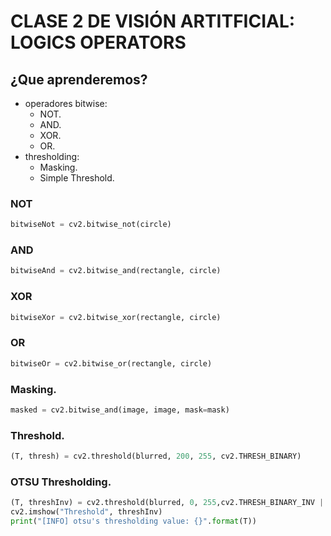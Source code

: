 # CLASE 2 DE VISIÓN ARTITFICIAL: LOGICS OPERATORS

## ¿Que aprenderemos?
- operadores bitwise:
    - NOT.
    - AND.
    - XOR.
    - OR.
- thresholding:
    - Masking.
    - Simple Threshold.

### NOT
```python
bitwiseNot = cv2.bitwise_not(circle)
```

### AND
```python
bitwiseAnd = cv2.bitwise_and(rectangle, circle)
```

### XOR
```python
bitwiseXor = cv2.bitwise_xor(rectangle, circle)
```

### OR
```python
bitwiseOr = cv2.bitwise_or(rectangle, circle)
```

### Masking.
```python
masked = cv2.bitwise_and(image, image, mask=mask)
```

### Threshold.
``` python
(T, thresh) = cv2.threshold(blurred, 200, 255, cv2.THRESH_BINARY)
```

### OTSU Thresholding.
```python
(T, threshInv) = cv2.threshold(blurred, 0, 255,cv2.THRESH_BINARY_INV | cv2.THRESH_OTSU)
cv2.imshow("Threshold", threshInv)
print("[INFO] otsu's thresholding value: {}".format(T))
```